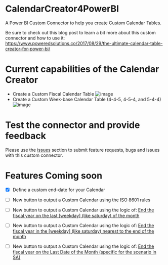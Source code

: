 # CalendarCreator4PowerBI
A Power BI Custom Connector to help you create Custom Calendar Tables.

Be sure to check out this blog post to learn a bit more about this custom connector and how to use it:
https://www.poweredsolutions.co/2017/08/29/the-ultimate-calendar-table-creator-for-power-bi/

# Current capabilities of the Calendar Creator
- Create a Custom Fiscal Calendar Table
![image](https://user-images.githubusercontent.com/9544580/29850499-dbb9fe48-8cf3-11e7-96b2-c51ee93de108.png)
- Create a Custom Week-base Calendar Table (4-4-5, 4-5-4, and 5-4-4)
![image](https://user-images.githubusercontent.com/9544580/29850514-efecb5ea-8cf3-11e7-8bc7-ef8820bddb4c.png)

# Test the connector and provide feedback
Please use the [issues](https://github.com/migueesc123/CalendarCreator4PowerBI/issues)  section to submit feature requests, bugs and issues with this custom connector.

# Features Coming soon
- [x]  Define a custom end-date for your Calendar
- [ ]  New button to output a Custom Calendar using the ISO 8601 rules
- [ ]  New button to output a Custom Calendar using the logic of: [End the fiscal year on the last [weekday] (like saturday) of the month ](https://en.wikipedia.org/wiki/Accounting_period#Last_Saturday_of_the_month_at_fiscal_year_end)
- [ ]  New button to output a Custom Calendar using the logic of: [End the fiscal year in the [weekday] (like saturday) nearest to the end of the month](https://en.wikipedia.org/wiki/Accounting_period#Saturday_nearest_the_end_of_month)
- [ ]  New button to output a Custom Calendar using the logic of: [End the fiscal year on the Last Date of the Month (specific for the scenario in SA)](https://en.wikipedia.org/wiki/Fiscal_year#South_Africa)

